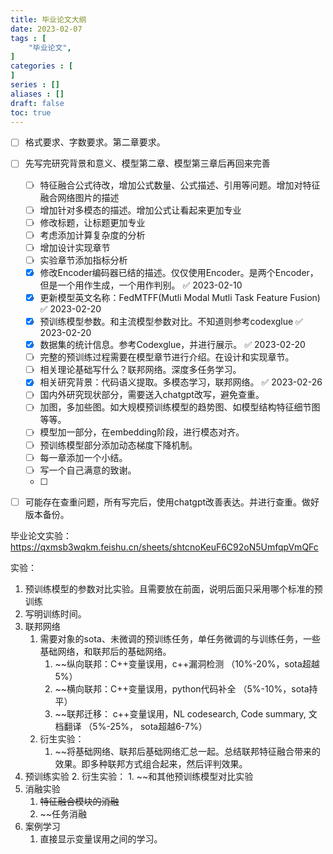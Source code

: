 ```yaml
---
title: 毕业论文大纲
date: 2023-02-07
tags : [
	"毕业论文",
]
categories : [
]
series : []
aliases : []
draft: false
toc: true
---
```



- [ ] 格式要求、字数要求。第二章要求。
- [ ] 先写完研究背景和意义、模型第二章、模型第三章后再回来完善
	- [ ] 特征融合公式待改，增加公式数量、公式描述、引用等问题。增加对特征融合网络图片的描述
	- [ ] 增加针对多模态的描述。增加公式让看起来更加专业
	- [ ] 修改标题，让标题更加专业
	- [ ] 考虑添加计算复杂度的分析
	- [ ] 增加设计实现章节
	- [ ] 实验章节添加指标分析
	- [x] 修改Encoder编码器已结的描述。仅仅使用Encoder。是两个Encoder，但是一个用作生成，一个用作判别。 ✅ 2023-02-10
	- [x] 更新模型英文名称：FedMTFF(Mutli Modal Mutli Task Feature Fusion) ✅ 2023-02-20
	- [x] 预训练模型参数。和主流模型参数对比。不知道则参考codexglue ✅ 2023-02-20
	- [x] 数据集的统计信息。参考Codexglue，并进行展示。 ✅ 2023-02-20
	- [ ] 完整的预训练过程需要在模型章节进行介绍。在设计和实现章节。
	- [ ] 相关理论基础写什么？联邦网络。深度多任务学习。
	- [x] 相关研究背景：代码语义提取。多模态学习，联邦网络。 ✅ 2023-02-26
	- [ ] 国内外研究现状部分，需要送入chatgpt改写，避免查重。
	- [ ] 加图，多加些图。如大规模预训练模型的趋势图、如模型结构特征细节图等等。
	- [ ] 模型加一部分，在embedding阶段，进行模态对齐。
	- [ ] 预训练模型部分添加动态梯度下降机制。
	- [ ] 每一章添加一个小结。
	- [ ] 写一个自己满意的致谢。
	- [ ] 

- [ ] 可能存在查重问题，所有写完后，使用chatgpt改善表达。并进行查重。做好版本备份。





毕业论文实验： https://qxmsb3wqkm.feishu.cn/sheets/shtcnoKeuF6C92oN5UmfqpVmQFc

实验：

1. 预训练模型的参数对比实验。且需要放在前面，说明后面只采用哪个标准的预训练
2. 写明训练时间。
3. 联邦网络
	1. 需要对象的sota、未微调的预训练任务，单任务微调的与训练任务，一些基础网络，和联邦后的基础网络。
		1. ~~纵向联邦：C++变量误用，c++漏洞检测 （10%-20%，sota超越5%）
		2. ~~横向联邦：C++变量误用，python代码补全 （5%-10%，sota持平）
		3. ~~联邦迁移： c++变量误用，NL codesearch, Code summary, 文档翻译 （5%-25%， sota超越6-7%）
	2. 衍生实验：
		1. ~~将基础网络、联邦后基础网络汇总一起。总结联邦特征融合带来的效果。即多种联邦方式组合起来，然后评判效果。
4. 预训练实验
	2. 衍生实验：
		1. ~~和其他预训练模型对比实验
5. 消融实验
	1. ~~特征融合模块的消融~~
	1. ~~任务消融
6. 案例学习
	1. 直接显示变量误用之间的学习。